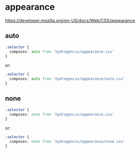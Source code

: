 # appearance

https://developer.mozilla.org/en-US/docs/Web/CSS/appearance

## auto
```css
.selector {
  composes: auto from 'hydrogencss/appearance.css'
}
```

or:
```css
.selector {
  composes: auto from 'hydrogencss/appearance/auto.css'
}
```

## none
```css
.selector {
  composes: none from 'hydrogencss/appearance.css'
}
```

or:
```css
.selector {
  composes: none from 'hydrogencss/appearance/none.css'
}
```

